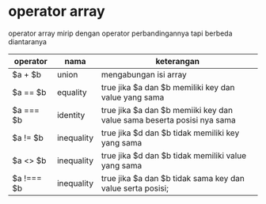 # operator array

operator array mirip dengan operator perbandingannya tapi berbeda diantaranya


|operator|nama|keterangan|
|--------|----|----------|
|$a + $b| union| mengabungan isi array|
|$a == $b| equality| true jika $a dan $b memiliki key dan value yang sama|
|$a === $b| identity | true jika $a dan $b memiiki key dan value sama beserta posisi nya sama|
|$a != $b|inequality|true jika $d dan $b tidak memiliki key yang sama
|$a <> $b|inequality|true jika $d dan $b tidak memiliki value yang sama
|$a !=== $b|inequality| true jika $a dan $b tidak sama key dan value serta posisi;